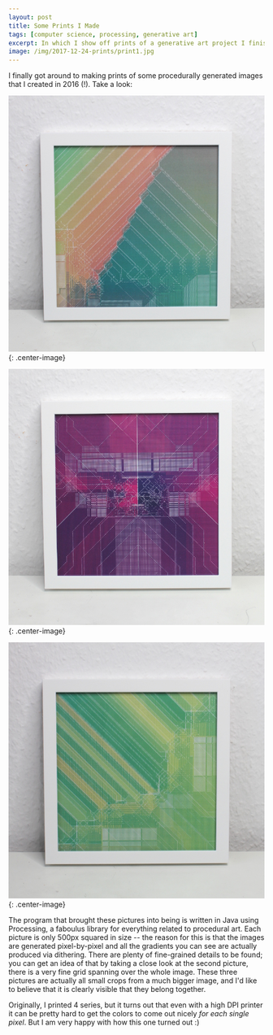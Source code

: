 ```yaml
---
layout: post
title: Some Prints I Made
tags: [computer science, processing, generative art]
excerpt: In which I show off prints of a generative art project I finished in summer 2016.
image: /img/2017-12-24-prints/print1.jpg
---
```


I finally got around to making prints of some procedurally generated images that I created in 2016 (!). Take a look:

![Print 1](/img/2017-12-24-prints/print1.jpg){: .center-image}

![Print 2](/img/2017-12-24-prints/print2.jpg){: .center-image}

![Print 3](/img/2017-12-24-prints/print3.jpg){: .center-image}

The program that brought these pictures into being is written in Java using Processing, a faboulus library for everything related to procedural art. Each picture is only 500px squared in size -- the reason for this is that the images are generated pixel-by-pixel and all the gradients you can see are actually produced via dithering. There are plenty of fine-grained details to be found; you can get an idea of that by taking a close look at the second picture, there is a very fine grid spanning over the whole image. These three pictures are actually all small crops from a much bigger image, and I'd like to believe that it is clearly visible that they belong together.

Originally, I printed 4 series, but it turns out that even with a high DPI printer it can be pretty hard to get the colors to come out nicely *for each single pixel*. But I am very happy with how this one turned out :)